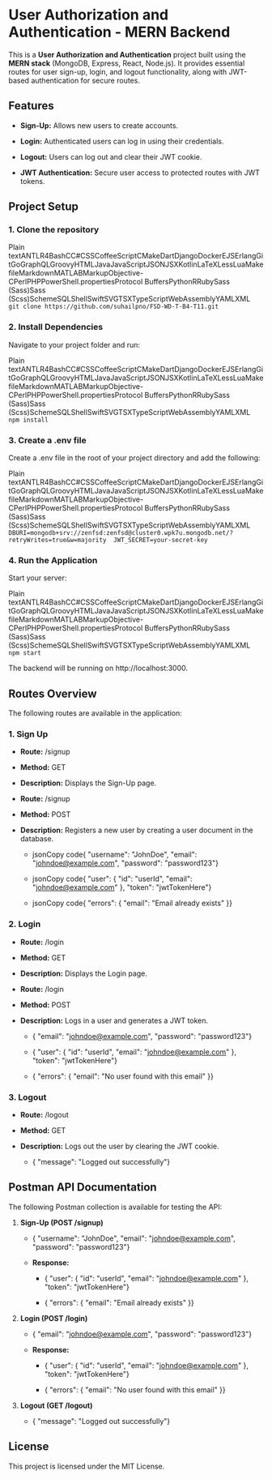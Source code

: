 **User Authorization and Authentication - MERN Backend**
========================================================

This is a **User Authorization and Authentication** project built using the **MERN stack** (MongoDB, Express, React, Node.js). It provides essential routes for user sign-up, login, and logout functionality, along with JWT-based authentication for secure routes.

**Features**
------------

*   **Sign-Up:** Allows new users to create accounts.
    
*   **Login:** Authenticated users can log in using their credentials.
    
*   **Logout:** Users can log out and clear their JWT cookie.
    
*   **JWT Authentication:** Secure user access to protected routes with JWT tokens.
    

**Project Setup**
-----------------

### **1\. Clone the repository**

Plain textANTLR4BashCC#CSSCoffeeScriptCMakeDartDjangoDockerEJSErlangGitGoGraphQLGroovyHTMLJavaJavaScriptJSONJSXKotlinLaTeXLessLuaMakefileMarkdownMATLABMarkupObjective-CPerlPHPPowerShell.propertiesProtocol BuffersPythonRRubySass (Sass)Sass (Scss)SchemeSQLShellSwiftSVGTSXTypeScriptWebAssemblyYAMLXML`   git clone https://github.com/suhailpno/FSD-WD-T-B4-T11.git   `

### **2\. Install Dependencies**

Navigate to your project folder and run:

Plain textANTLR4BashCC#CSSCoffeeScriptCMakeDartDjangoDockerEJSErlangGitGoGraphQLGroovyHTMLJavaJavaScriptJSONJSXKotlinLaTeXLessLuaMakefileMarkdownMATLABMarkupObjective-CPerlPHPPowerShell.propertiesProtocol BuffersPythonRRubySass (Sass)Sass (Scss)SchemeSQLShellSwiftSVGTSXTypeScriptWebAssemblyYAMLXML`   npm install   `

### **3\. Create a .env file**

Create a .env file in the root of your project directory and add the following:

Plain textANTLR4BashCC#CSSCoffeeScriptCMakeDartDjangoDockerEJSErlangGitGoGraphQLGroovyHTMLJavaJavaScriptJSONJSXKotlinLaTeXLessLuaMakefileMarkdownMATLABMarkupObjective-CPerlPHPPowerShell.propertiesProtocol BuffersPythonRRubySass (Sass)Sass (Scss)SchemeSQLShellSwiftSVGTSXTypeScriptWebAssemblyYAMLXML`   DBURI=mongodb+srv://zenfsd:zenfsd@cluster0.wpk7u.mongodb.net/?retryWrites=true&w=majority  JWT_SECRET=your-secret-key   `

### **4\. Run the Application**

Start your server:

Plain textANTLR4BashCC#CSSCoffeeScriptCMakeDartDjangoDockerEJSErlangGitGoGraphQLGroovyHTMLJavaJavaScriptJSONJSXKotlinLaTeXLessLuaMakefileMarkdownMATLABMarkupObjective-CPerlPHPPowerShell.propertiesProtocol BuffersPythonRRubySass (Sass)Sass (Scss)SchemeSQLShellSwiftSVGTSXTypeScriptWebAssemblyYAMLXML`   npm start   `

The backend will be running on http://localhost:3000.

**Routes Overview**
-------------------

The following routes are available in the application:

### **1\. Sign Up**

*   **Route:** /signup
    
*   **Method:** GET
    
*   **Description:** Displays the Sign-Up page.
    
*   **Route:** /signup
    
*   **Method:** POST
    
*   **Description:** Registers a new user by creating a user document in the database.
    
    *   jsonCopy code{ "username": "JohnDoe", "email": "johndoe@example.com", "password": "password123"}
        
    *   jsonCopy code{ "user": { "id": "userId", "email": "johndoe@example.com" }, "token": "jwtTokenHere"}
        
    *   jsonCopy code{ "errors": { "email": "Email already exists" }}
        

### **2\. Login**

*   **Route:** /login
    
*   **Method:** GET
    
*   **Description:** Displays the Login page.
    
*   **Route:** /login
    
*   **Method:** POST
    
*   **Description:** Logs in a user and generates a JWT token.
    
    *   { "email": "johndoe@example.com", "password": "password123"}
        
    *   { "user": { "id": "userId", "email": "johndoe@example.com" }, "token": "jwtTokenHere"}
        
    *   { "errors": { "email": "No user found with this email" }}
        

### **3\. Logout**

*   **Route:** /logout
    
*   **Method:** GET
    
*   **Description:** Logs out the user by clearing the JWT cookie.
    
    *   { "message": "Logged out successfully"}
        

**Postman API Documentation**
-----------------------------

The following Postman collection is available for testing the API:

1.  **Sign-Up (POST /signup)**
    
    *   { "username": "JohnDoe", "email": "johndoe@example.com", "password": "password123"}
        
    *   **Response:**
        
        *   { "user": { "id": "userId", "email": "johndoe@example.com" }, "token": "jwtTokenHere"}
            
        *   { "errors": { "email": "Email already exists" }}
            
2.  **Login (POST /login)**
    
    *   { "email": "johndoe@example.com", "password": "password123"}
        
    *   **Response:**
        
        *   { "user": { "id": "userId", "email": "johndoe@example.com" }, "token": "jwtTokenHere"}
            
        *   { "errors": { "email": "No user found with this email" }}
            
3.  **Logout (GET /logout)**
    
    *   { "message": "Logged out successfully"}
        

**License**
-----------

This project is licensed under the MIT License.
